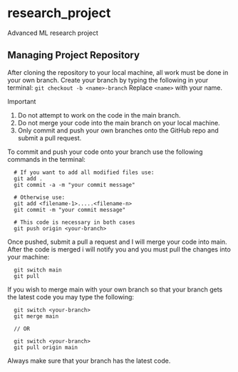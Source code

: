 # research_project
Advanced ML research project

## Managing Project Repository

After cloning the repository to your local machine, all work must be done in your own branch. Create your branch by typing the following in your terminal:
``` git checkout -b <name>-branch ```
Replace `<name>` with your name.

>[!IMPORTANT]
>1. Do not attempt to work on the code in the main branch.
>2. Do not merge your code into the main branch on your local machine.
>3. Only commit and push your own branches onto the GitHub repo and submit a pull request.

To commit and push your code onto your branch use the following commands in the terminal:
```
  # If you want to add all modified files use:
  git add .
  git commit -a -m "your commit message"

  # Otherwise use:
  git add <filename-1>.....<filename-n>
  git commit -m "your commit message"

  # This code is necessary in both cases
  git push origin <your-branch>
```

Once pushed, submit a pull a request and I will merge your code into main. After the code is merged i will notify you and you must pull the changes into your machine:
```
  git switch main
  git pull
```

If you wish to merge main with your own branch so that your branch gets the latest code you may type the following:
```
  git switch <your-branch>
  git merge main

  // OR

  git switch <your-branch>
  git pull origin main
```
Always make sure that your branch has the latest code.

